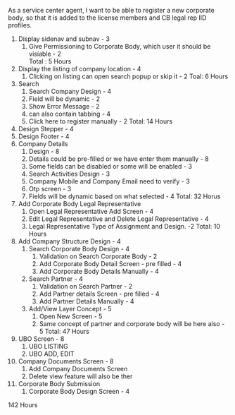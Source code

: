 As a service center agent, I want to be able to register a new corporate body, so that it is added to the license members and CB legal rep IID profiles.

1. Display sidenav and subnav - 3 
	1. Give Permissioning to Corporate Body, which user it should be visiable - 2      
	Total : 5 Hours
2. Display the listing of company location - 4
	1. Clicking on listing can open search popup or skip it - 2
		Toal: 6 Hours
3. Search
	1. Search Company Design - 4
	2. Field will be dynamic - 2
	3. Show Error Message - 2
	4. can also contain tabbing - 4
	5. Click here to register manually - 2
	Total: 14 Hours
4. Design Stepper - 4
5. Design Footer - 4
6.  Company Details
	1. Design - 8
	2. Details could be pre-filled or we have enter them manually - 8
	3. Some fields can be disabled or some will be enabled - 3
	4. Search Activities Design - 3
	5. Company Mobile and Company Email need to verify - 3
	6. Otp screen - 3
	7. Fields will be dynamic based on what selected - 4
	Total: 32 Horus
7. Add Corporate Body Legal Representative
	1. Open Legal Representative Add Screen - 4
	2. Edit Legal Representative and Delete Legal Representative - 4
	3. Legal Representative Type of Assignment and Design. -2
	Total: 10 Hours
8. Add Company Structure Design - 4
	1. Search Corporate Body Design - 4
		1. Validation on Search Corporate Body - 2
		2. Add Corporate Body Detail Screen - pre filled - 4
		3. Add Corporate Body Details Manually - 4
	2. Search Partner - 4
		1. Validation on Search Partner - 2
		2. Add Partner details Screen - pre filled - 4 
		3. Add Partner Details Manually - 4
	3. Add/View Layer Concept - 5
		1. Open New Screen - 5
		2. Same concept of partner and corporate body will be here also - 5
		Total: 47 Hours
9. UBO Screen - 8
	1. UBO LISTING
	2. UBO ADD, EDIT
10. Company Documents Screen - 8
	1. Add Company Documents Screen
	2. Delete view feature will also be ther
11. Corporate Body Submission 
	1. Corporate Body Design Screen  - 4

142 Hours

